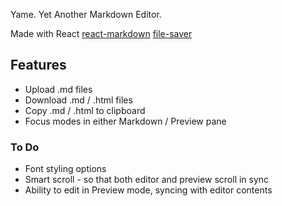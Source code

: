 Yame.
Yet Another Markdown Editor.

Made with 
React
[react-markdown](github.com/rexxars/react-markdown)
[file-saver](github.com/eligrey/FileSaver.js)

## Features
- Upload .md files
- Download .md / .html files
- Copy .md / .html to clipboard
- Focus modes in either Markdown / Preview pane

### To Do
- Font styling options
- Smart scroll - so that both editor and preview scroll in sync
- Ability to edit in Preview mode, syncing with editor contents
